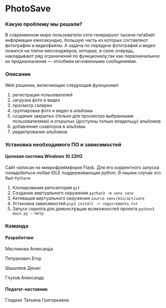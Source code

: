 <h1>PhotoSave</h1>
<h3>Какую проблему мы решали? </h3> 
<p>В современном мире пользователи сети генерируют тысячи гигабайт
информации ежесекундно, большую часть из которых составляют фотографии и
видеофайлы. А задача по передаче фотографий и видео ложится на плечи
мессенджеров, которые, в свою очередь, накладывают ряд ограничений по 
функционалу,так как первоначальное их предназначение — этообмен мгновенными сообщениями.</p>
<h3>Описание</h3>
<p>Web решение, включающее следующий функционал:</p>

1. регистрация пользователей
2. загрузка фото и видео
3. просмотр галереи 
4. группировка фото и видео в альбомы
5. создание закрытых (только для просмотра выбранными пользователями) и открытых (доступны только владельцу) альбомов 
6. добавление соавторов в альбомы
7. редактрование альбомов

<h3>Установка необходимого ПО и зависимостей</h3>
<h4>Целевая система Windows 10 22H2</h4>


Сайт написан на микрофреймфорке Flask. Для его корректного запуска понадобиться любая IDLE поддерживающая python.
В нашем случае это был ```PyCharm```


1. Клонирование репозитория 
```git ```
2. Создание виртуального окружения
```python3 -m venv venv```
3. Активация виртуального окружения
```source venv/bin/activate```
4. Установка зависимостей
```pip3 install -r requirements.txt```
5. Запуск скрипта для демонстрации возможностей проекта
```python3 main.py --help```

<h3>Команда</h3>
<h4>Разработчки</h4></h4>
<p>Масликова Александа</p>
<p>Петракович Егор</p>
<p>Шышляев Денис</p>
<p>Глухов Александр</p>
<h4>Педагог-наставник</h4>
Гладких Татьяна Григорьевна
